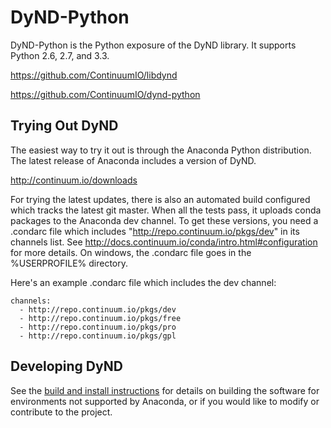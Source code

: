 DyND-Python
===========

DyND-Python is the Python exposure of the DyND library.
It supports Python 2.6, 2.7, and 3.3.

https://github.com/ContinuumIO/libdynd

https://github.com/ContinuumIO/dynd-python

Trying Out DyND
---------------

The easiest way to try it out is through the Anaconda
Python distribution. The latest release of Anaconda includes
a version of DyND.

http://continuum.io/downloads

For trying the latest updates, there is also an automated
build configured which tracks the latest git master. When
all the tests pass, it uploads conda packages to the Anaconda
dev channel. To get these versions, you need a .condarc file
which includes "http://repo.continuum.io/pkgs/dev" in its
channels list.  See http://docs.continuum.io/conda/intro.html#configuration
for more details. On windows, the .condarc file goes in
the %USERPROFILE% directory.

Here's an example .condarc file which includes the dev channel:

```
channels:
  - http://repo.continuum.io/pkgs/dev
  - http://repo.continuum.io/pkgs/free
  - http://repo.continuum.io/pkgs/pro
  - http://repo.continuum.io/pkgs/gpl
```

Developing DyND
---------------

See the [build and install instructions](BUILD_INSTALL.md) for details on
building the software for environments not supported by Anaconda, or
if you would like to modify or contribute to the project.
